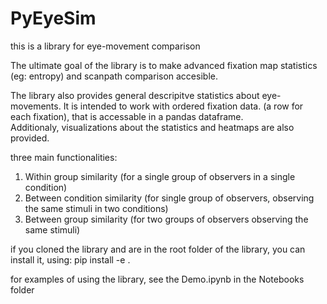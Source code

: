 # PyEyeSim

this is a library for eye-movement comparison


The ultimate goal of the library is to make advanced fixation map statistics (eg: entropy) and scanpath comparison  accesible.

The library also provides general descripitve statistics about eye-movements. It is intended to work with ordered fixation data. (a row for each fixation), that is accessable in a pandas dataframe.   
Additionaly, visualizations about the statistics and heatmaps are also provided.


three main functionalities:

1. Within group similarity  (for a single group of observers in a single condition)
2. Between condition similarity (for single group of observers, observing the same stimuli in two conditions)
3. Between group similarity (for two groups of observers observing the same stimuli)



if you cloned the library and are in the root folder of the library, you can install it, using: pip install -e .


for examples of using the library, see the Demo.ipynb in the Notebooks folder
